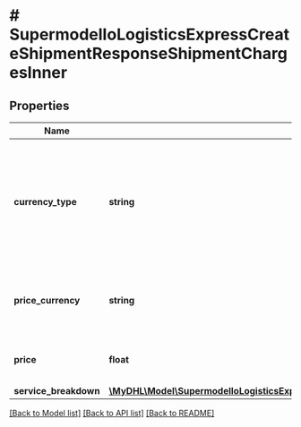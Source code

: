 # # SupermodelIoLogisticsExpressCreateShipmentResponseShipmentChargesInner

## Properties

Name | Type | Description | Notes
------------ | ------------- | ------------- | -------------
**currency_type** | **string** | Possible Values :&lt;BR&gt;            - &#39;BILLC&#39;, billing currency&lt;BR&gt;            - &#39;PULCL&#39;, country public rates currency&lt;BR&gt;            - &#39;BASEC&#39;, base currency |
**price_currency** | **string** | This the currency of the rated shipment for the prices listed. |
**price** | **float** | The amount price of DHL product and services |
**service_breakdown** | [**\MyDHL\Model\SupermodelIoLogisticsExpressCreateShipmentResponseShipmentChargesInnerServiceBreakdownInner[]**](SupermodelIoLogisticsExpressCreateShipmentResponseShipmentChargesInnerServiceBreakdownInner.md) |  | [optional]

[[Back to Model list]](../../README.md#models) [[Back to API list]](../../README.md#endpoints) [[Back to README]](../../README.md)

